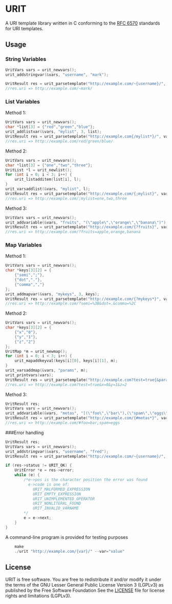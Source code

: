 # URIT

A URI template library written in C conforming to the [RFC 6570](https://tools.ietf.org/html/rfc6570) standards for URI templates.

## Usage
### String Variables
```c
UritVars vars = urit_newvars();
urit_addstringvar(&vars, "username", "mark");

UritResult res = urit_parsetemplate("http://example.com/~{username}/", vars);
//res.uri => http://example.com/~mark/
```

### List Variables
Method 1:
```c
UritVars vars = urit_newvars();
char *list[3] = {"red","green","blue"};
urit_addlistvar(&vars, "mylist", 3, list);
UritResult res = urit_parsetemplate("http://example.com{/mylist*}/", vars);
//res.uri => http://example.com/red/green/blue/
```
Method 2:
```c
UritVars vars = urit_newvars();
char *list[3] = {"one","two","three"};
UritList *l = urit_newlist();
for (int i = 0; i < 3; i++) {
	urit_listadditem(list[i], l);
}
urit_varsaddlist(&vars, "mylist", l);
UritResult res = urit_parsetemplate("http://example.com/{;mylist}", vars);
//res.uri => http://example.com/;mylist=one,two,three
```
Method 3:
```c
UritVars vars = urit_newvars();
urit_addvariable(&vars, "fruits", "(\"apple\",\"orange\",\"banana\")");
UritResult res = urit_parsetemplate("http://example.com/{?fruits}", vars);
//res.uri => http://example.com/?fruits=apple,orange,banana
```
### Map Variables
Method 1:
```c
UritVars vars = urit_newvars();
char *keys[3][2] = {
	{"semi",";"},
	{"dot","."},
	{"comma",","}
};
urit_addmapvar(&vars, "mykeys", 3, keys);
UritResult res = urit_parsetemplate("http://example.com/{?mykeys*}", vars);
//res.uri => http://example.com/?semi=%3B&dot=.&comma=%2C
```
Method 2:
```c
UritVars vars = urit_newvars();
char *keys[3][2] = {
	{"x","0"},
	{"y","1"},
	{"z","2"}
};
UritMap *m = urit_newmap();
for (int i = 0; i < 3; i++) {
	urit_mapaddkeyval(keys[i][0], keys[i][1], m);
}
urit_varsaddmap(&vars, "params", m);
urit_printvars(vars);
UritResult res = urit_parsetemplate("http://example.com?test=true{&params*}", vars);
//res.uri => http://example.com?test=true&x=0&y=1&z=2
```
Method 3:
```c
UritResult res;
UritVars vars = urit_newvars();
urit_addvariable(&vars, "metas", "[(\"foo\",\"bar\"),(\"spam\",\"eggs\")]");
UritResult res = urit_parsetemplate("http://example.com/{#metas*}", vars);
//res.uri => http://example.com/#foo=bar,spam=eggs
```
###Error handling
```c
UritResult res;
UritVars vars = urit_newvars();
urit_addstringvar(&vars, "username", "fred");
UritResult res = urit_parsetemplate("http://example.com/~{username}/", vars);

if (res->status != URIT_OK) {
	UritError *e = res->error;
	while (e) {
		/*e->pos is the character position the error was found
		  e->code is one of:
			URIT_MALFORMED_EXPRESSION
			URIT_EMPTY_EXPRESSION
			URIT_UNIMPLEMENTED_OPERATOR
			URIT_NONLITERAL_FOUND
			URIT_INVALID_VARNAME
		*/
		e = e->next;
	}
}
```
A command-line program is provided for testing purposes
```c
	make
	./urit "http://example.com/{var}/" --var="value"
```
## License

URIT is free software. You are free to redistribute it and/or modify it under the terms of the GNU Lesser General Public License Version 3 (LGPLv3) as published by the Free Software Foundation
See the [LICENSE](LICENSE.md) file for license rights and limitations (LGPLv3).
